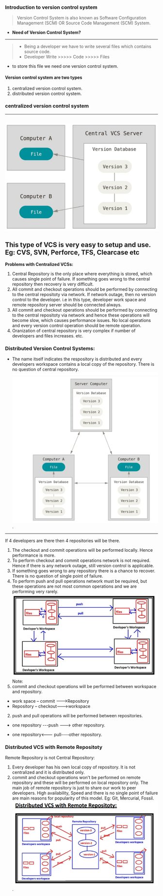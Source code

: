 ### **Introduction to version control system**
>  Version Control System is also known as Software Configuration Management (SCM) OR 
Source Code Management (SCM) System.

* **Need of Version Control System?**
---
> * Being a developer we have to write several files which contains source code.
> * Developer Write  >>>>> Code  >>>>>  Files
 * to store this file we need one version control system.
#### **Version control system are two types** 
  1. centralized version control system.
  2. distributed version control system.
  ### centralized version control system
  ---
![](1.PNG)
  --- 
This type of VCS is very easy to setup and use.
Eg: CVS, SVN, Perforce, TFS, Clearcase etc
---
**Problems with Centralized VCSs:**
1) Central Repository is the only place where everything is stored, which causes single 
point of failure. If something goes wrong to the central repository then recovery is 
very difficult.
2) All commit and checkout operations should be performed by connecting to the central 
repositoty via network. If network outage, then no version control to the developer. 
i.e in this type, developer work space and remote repository server should be 
connected always.
3) All commit and checkout operations should be performed by connecting to the central 
repositoty via network and hence these operations will become slow, which causes 
performance issues. No local operations and every version control operation should be 
remote operation.
4) Oranization of central repository is very complex if number of developers and files 
increases.
etc.
### **Distributed Version Control Systems:**
* The name itself indicates the respository is distributed and every developers workspace 
contains a local copy of the repository. There is no question of central repository.
![](2.PNG).
---
If 4 developers are there then 4 repositories will be there.
1) The checkout and commit operations will be performed locally. Hence performance is 
more.
2) To perform checkout and commit operations network is not required. Hence if there is 
any network outage, still version control is applicable.
3) If something goes wrong to any repository there is a chance to recover. There is no 
question of single point of failure.
4) To perform push and pull operations network must be required, but these operations 
are not most common operations and we are performing very rarely.
![](3.PNG)
Note:
1) commit and checkout operations will be performed between workspace and 
repository.
* work space – commit --->Repository
* Repository – checkout--->workspace
2) push and pull operations will be performed between repositories.
* one repository ---push ---> other repository.

* one repository<--- pull----other repository.
### **Distributed VCS with Remote Repositoty**
Remote Repository is not Central Repository:
1) Every developer has his own local copy of repository. It is not centralized and it is 
distributed only.
2) commit and checkout operations won't be performed on remote repository and these 
will be performed on local repository only.
The main job of remote repository is just to share our work to peer developers.
High availability, Speed and there is no single point of failure are main reasons for 
popularity of this model.
Eg: Git, Mercurial, Fossil.
![](4.PNG).





